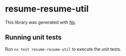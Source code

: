 # resume-resume-util

This library was generated with [Nx](https://nx.dev).

## Running unit tests

Run `nx test resume-resume-util` to execute the unit tests.
